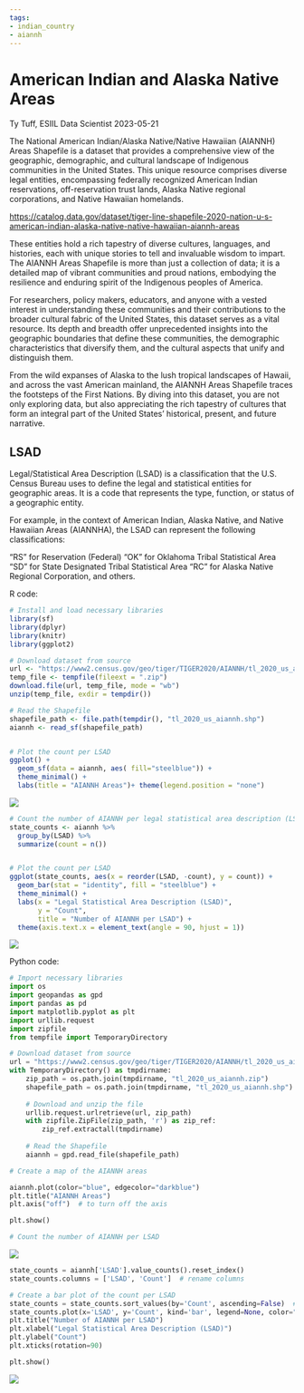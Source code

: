 ```yaml
---
tags:
- indian_country
- aiannh
---
```


American Indian and Alaska Native Areas
================
Ty Tuff, ESIIL Data Scientist
2023-05-21

The National American Indian/Alaska Native/Native Hawaiian (AIANNH)
Areas Shapefile is a dataset that provides a comprehensive view of the
geographic, demographic, and cultural landscape of Indigenous
communities in the United States. This unique resource comprises diverse
legal entities, encompassing federally recognized American Indian
reservations, off-reservation trust lands, Alaska Native regional
corporations, and Native Hawaiian homelands.

<https://catalog.data.gov/dataset/tiger-line-shapefile-2020-nation-u-s-american-indian-alaska-native-native-hawaiian-aiannh-areas>

These entities hold a rich tapestry of diverse cultures, languages, and
histories, each with unique stories to tell and invaluable wisdom to
impart. The AIANNH Areas Shapefile is more than just a collection of
data; it is a detailed map of vibrant communities and proud nations,
embodying the resilience and enduring spirit of the Indigenous peoples
of America.

For researchers, policy makers, educators, and anyone with a vested
interest in understanding these communities and their contributions to
the broader cultural fabric of the United States, this dataset serves as
a vital resource. Its depth and breadth offer unprecedented insights
into the geographic boundaries that define these communities, the
demographic characteristics that diversify them, and the cultural
aspects that unify and distinguish them.

From the wild expanses of Alaska to the lush tropical landscapes of
Hawaii, and across the vast American mainland, the AIANNH Areas
Shapefile traces the footsteps of the First Nations. By diving into this
dataset, you are not only exploring data, but also appreciating the rich
tapestry of cultures that form an integral part of the United States’
historical, present, and future narrative.

## LSAD

Legal/Statistical Area Description (LSAD) is a classification that the
U.S. Census Bureau uses to define the legal and statistical entities for
geographic areas. It is a code that represents the type, function, or
status of a geographic entity.

For example, in the context of American Indian, Alaska Native, and
Native Hawaiian Areas (AIANNHA), the LSAD can represent the following
classifications:

“RS” for Reservation (Federal) “OK” for Oklahoma Tribal Statistical Area
“SD” for State Designated Tribal Statistical Area “RC” for Alaska Native
Regional Corporation, and others.

R code:

``` r
# Install and load necessary libraries
library(sf)
library(dplyr)
library(knitr)
library(ggplot2)

# Download dataset from source
url <- "https://www2.census.gov/geo/tiger/TIGER2020/AIANNH/tl_2020_us_aiannh.zip"
temp_file <- tempfile(fileext = ".zip")
download.file(url, temp_file, mode = "wb")
unzip(temp_file, exdir = tempdir())

# Read the Shapefile
shapefile_path <- file.path(tempdir(), "tl_2020_us_aiannh.shp")
aiannh <- read_sf(shapefile_path)


# Plot the count per LSAD
ggplot() +
  geom_sf(data = aiannh, aes( fill="steelblue")) +
  theme_minimal() +
  labs(title = "AIANNH Areas")+ theme(legend.position = "none")
```

![](AIANNH_files/figure-gfm/unnamed-chunk-1-1.png)

``` r
# Count the number of AIANNH per legal statistical area description (LSAD)
state_counts <- aiannh %>%
  group_by(LSAD) %>%
  summarize(count = n()) 


# Plot the count per LSAD
ggplot(state_counts, aes(x = reorder(LSAD, -count), y = count)) +
  geom_bar(stat = "identity", fill = "steelblue") +
  theme_minimal() +
  labs(x = "Legal Statistical Area Description (LSAD)", 
       y = "Count", 
       title = "Number of AIANNH per LSAD") +
  theme(axis.text.x = element_text(angle = 90, hjust = 1))
```

![](AIANNH_files/figure-gfm/unnamed-chunk-1-2.png)

Python code:

``` python
# Import necessary libraries
import os
import geopandas as gpd
import pandas as pd
import matplotlib.pyplot as plt
import urllib.request
import zipfile
from tempfile import TemporaryDirectory

# Download dataset from source
url = "https://www2.census.gov/geo/tiger/TIGER2020/AIANNH/tl_2020_us_aiannh.zip"
with TemporaryDirectory() as tmpdirname:
    zip_path = os.path.join(tmpdirname, "tl_2020_us_aiannh.zip")
    shapefile_path = os.path.join(tmpdirname, "tl_2020_us_aiannh.shp")
    
    # Download and unzip the file
    urllib.request.urlretrieve(url, zip_path)
    with zipfile.ZipFile(zip_path, 'r') as zip_ref:
        zip_ref.extractall(tmpdirname)
    
    # Read the Shapefile
    aiannh = gpd.read_file(shapefile_path)

# Create a map of the AIANNH areas
```

``` python
aiannh.plot(color="blue", edgecolor="darkblue")
plt.title("AIANNH Areas")
plt.axis("off")  # to turn off the axis
```

``` python
plt.show()

# Count the number of AIANNH per LSAD
```

![](AIANNH_files/figure-gfm/unnamed-chunk-2-1.png)

``` python
state_counts = aiannh['LSAD'].value_counts().reset_index()
state_counts.columns = ['LSAD', 'Count']  # rename columns

# Create a bar plot of the count per LSAD
state_counts = state_counts.sort_values(by='Count', ascending=False)  # sort by Count
state_counts.plot(x='LSAD', y='Count', kind='bar', legend=None, color="steelblue")
plt.title("Number of AIANNH per LSAD")
plt.xlabel("Legal Statistical Area Description (LSAD)")
plt.ylabel("Count")
plt.xticks(rotation=90)
```

``` python
plt.show()
```

![](AIANNH_files/figure-gfm/unnamed-chunk-2-2.png)
